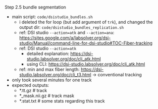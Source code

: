 Step 2.5 bundle segmentation

- main script: `code/dsistudio_bundles.sh`
    - i deleted the for loop (but add argument of `trk`), and changed the output dir: `code/dsistudio_bundles_replication.sh`
    - ref: DSI studio `--action=atk` and `--action=ana`: https://sites.google.com/a/labsolver.org/dsi-studio/Manual/command-line-for-dsi-studio#TOC-Fiber-tracking
    - ref: DSI studio `--action=atk` 
        - detailed explanation: https://dsi-studio.labsolver.org/doc/cli_atk.html
        - using CLI: https://dsi-studio.labsolver.org/doc/cli_atk.html
    - ref: min and max fiber length: https://dsi-studio.labsolver.org/doc/cli_t3.html -> conventional tracking
- only took several minutes for one track
- expected outputs:
    - *.tt.gz   # track
    - *_mask.nii.gz    # track mask
    - *.stat.txt   # some stats regarding this track
